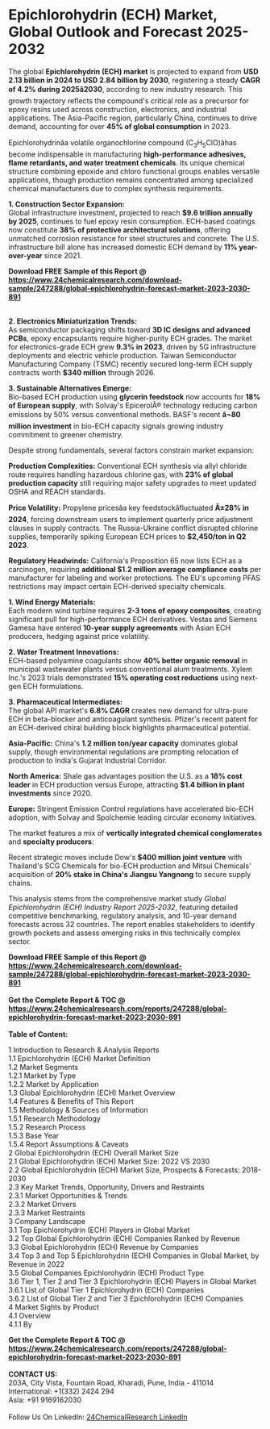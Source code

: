<h1>Epichlorohydrin (ECH) Market, Global Outlook and Forecast 2025-2032</h1><p>The global <strong>Epichlorohydrin (ECH) market</strong> is projected to expand from <strong>USD 2.13 billion in 2024 to USD 2.84 billion by 2030</strong>, registering a steady <strong>CAGR of 4.2% during 2025â2030</strong>, according to new industry research. This growth trajectory reflects the compound's critical role as a precursor for epoxy resins used across construction, electronics, and industrial applications. The Asia-Pacific region, particularly China, continues to drive demand, accounting for over <strong>45% of global consumption</strong> in 2023.</p><p>Epichlorohydrinâa volatile organochlorine compound (C<sub>3</sub>H<sub>5</sub>ClO)âhas become indispensable in manufacturing <strong>high-performance adhesives, flame retardants, and water treatment chemicals</strong>. Its unique chemical structure combining epoxide and chloro functional groups enables versatile applications, though production remains concentrated among specialized chemical manufacturers due to complex synthesis requirements.</p><p><strong>1. Construction Sector Expansion:</strong><br>
Global infrastructure investment, projected to reach <strong>$9.6 trillion annually by 2025</strong>, continues to fuel epoxy resin consumption. ECH-based coatings now constitute <strong>38% of protective architectural solutions</strong>, offering unmatched corrosion resistance for steel structures and concrete. The U.S. infrastructure bill alone has increased domestic ECH demand by <strong>11% year-over-year</strong> since 2021.</p><div><b>Download FREE Sample of this Report @ 
            <a href="https://www.24chemicalresearch.com/download-sample/247288/global-epichlorohydrin-forecast-market-2023-2030-891">
            https://www.24chemicalresearch.com/download-sample/247288/global-epichlorohydrin-forecast-market-2023-2030-891</a></b></div><br><p><strong>2. Electronics Miniaturization Trends:</strong><br>
As semiconductor packaging shifts toward <strong>3D IC designs and advanced PCBs</strong>, epoxy encapsulants require higher-purity ECH grades. The market for electronics-grade ECH grew <strong>9.3% in 2023</strong>, driven by 5G infrastructure deployments and electric vehicle production. Taiwan Semiconductor Manufacturing Company (TSMC) recently secured long-term ECH supply contracts worth <strong>$340 million</strong> through 2026.</p><p><strong>3. Sustainable Alternatives Emerge:</strong><br>
Bio-based ECH production using <strong>glycerin feedstock</strong> now accounts for <strong>18% of European supply</strong>, with Solvay's EpicerolÂ® technology reducing carbon emissions by 50% versus conventional methods. BASF's recent <strong>â¬80 million investment</strong> in bio-ECH capacity signals growing industry commitment to greener chemistry.</p><p>Despite strong fundamentals, several factors constrain market expansion:</p><p><strong>Production Complexities:</strong> Conventional ECH synthesis via allyl chloride route requires handling hazardous chlorine gas, with <strong>23% of global production capacity</strong> still requiring major safety upgrades to meet updated OSHA and REACH standards.</p><p><strong>Price Volatility:</strong> Propylene pricesâa key feedstockâfluctuated <strong>Â±28% in 2024</strong>, forcing downstream users to implement quarterly price adjustment clauses in supply contracts. The Russia-Ukraine conflict disrupted chlorine supplies, temporarily spiking European ECH prices to <strong>$2,450/ton in Q2 2023</strong>.</p><p><strong>Regulatory Headwinds:</strong> California's Proposition 65 now lists ECH as a carcinogen, requiring <strong>additional $1.2 million average compliance costs</strong> per manufacturer for labeling and worker protections. The EU's upcoming PFAS restrictions may impact certain ECH-derived specialty chemicals.</p><p><strong>1. Wind Energy Materials:</strong><br>
Each modern wind turbine requires <strong>2-3 tons of epoxy composites</strong>, creating significant pull for high-performance ECH derivatives. Vestas and Siemens Gamesa have entered <strong>10-year supply agreements</strong> with Asian ECH producers, hedging against price volatility.</p><p><strong>2. Water Treatment Innovations:</strong><br>
ECH-based polyamine coagulants show <strong>40% better organic removal</strong> in municipal wastewater plants versus conventional alum treatments. Xylem Inc.'s 2023 trials demonstrated <strong>15% operating cost reductions</strong> using next-gen ECH formulations.</p><p><strong>3. Pharmaceutical Intermediates:</strong><br>
The global API market's <strong>6.8% CAGR</strong> creates new demand for ultra-pure ECH in beta-blocker and anticoagulant synthesis. Pfizer's recent patent for an ECH-derived chiral building block highlights pharmaceutical potential.</p><p><strong>Asia-Pacific:</strong> China's <strong>1.2 million ton/year capacity</strong> dominates global supply, though environmental regulations are prompting relocation of production to India's Gujarat Industrial Corridor.</p><p><strong>North America:</strong> Shale gas advantages position the U.S. as a <strong>18% cost leader</strong> in ECH production versus Europe, attracting <strong>$1.4 billion in plant investments</strong> since 2020.</p><p><strong>Europe:</strong> Stringent Emission Control regulations have accelerated bio-ECH adoption, with Solvay and Spolchemie leading circular economy initiatives.</p><p>The market features a mix of <strong>vertically integrated chemical conglomerates</strong> and <strong>specialty producers</strong>:</p><p>Recent strategic moves include Dow's <strong>$400 million joint venture</strong> with Thailand's SCG Chemicals for bio-ECH production and Mitsui Chemicals' acquisition of <strong>20% stake in China's Jiangsu Yangnong</strong> to secure supply chains.</p><p>This analysis stems from the comprehensive market study <em>Global Epichlorohydrin (ECH) Industry Report 2025-2032</em>, featuring detailed competitive benchmarking, regulatory analysis, and 10-year demand forecasts across 32 countries. The report enables stakeholders to identify growth pockets and assess emerging risks in this technically complex sector.</p><div><b>Download FREE Sample of this Report @ 
            <a href="https://www.24chemicalresearch.com/download-sample/247288/global-epichlorohydrin-forecast-market-2023-2030-891">
            https://www.24chemicalresearch.com/download-sample/247288/global-epichlorohydrin-forecast-market-2023-2030-891</a></b></div><br><div><b>Get the Complete Report & TOC @ 
            <a href="https://www.24chemicalresearch.com/reports/247288/global-epichlorohydrin-forecast-market-2023-2030-891">
            https://www.24chemicalresearch.com/reports/247288/global-epichlorohydrin-forecast-market-2023-2030-891</a></b></div><br>
            <b>Table of Content:</b><p>1 Introduction to Research & Analysis Reports<br />
    1.1 Epichlorohydrin (ECH) Market Definition<br />
    1.2 Market Segments<br />
        1.2.1 Market by Type<br />
        1.2.2 Market by Application<br />
    1.3 Global Epichlorohydrin (ECH) Market Overview<br />
    1.4 Features & Benefits of This Report<br />
    1.5 Methodology & Sources of Information<br />
        1.5.1 Research Methodology<br />
        1.5.2 Research Process<br />
        1.5.3 Base Year<br />
        1.5.4 Report Assumptions & Caveats<br />
2 Global Epichlorohydrin (ECH) Overall Market Size<br />
    2.1 Global Epichlorohydrin (ECH) Market Size: 2022 VS 2030<br />
    2.2 Global Epichlorohydrin (ECH) Market Size, Prospects & Forecasts: 2018-2030<br />
    2.3 Key Market Trends, Opportunity, Drivers and Restraints<br />
        2.3.1 Market Opportunities & Trends<br />
        2.3.2 Market Drivers<br />
        2.3.3 Market Restraints<br />
3 Company Landscape<br />
    3.1 Top Epichlorohydrin (ECH) Players in Global Market<br />
    3.2 Top Global Epichlorohydrin (ECH) Companies Ranked by Revenue<br />
    3.3 Global Epichlorohydrin (ECH) Revenue by Companies<br />
    3.4 Top 3 and Top 5 Epichlorohydrin (ECH) Companies in Global Market, by Revenue in 2022<br />
    3.5 Global Companies Epichlorohydrin (ECH) Product Type<br />
    3.6 Tier 1, Tier 2 and Tier 3 Epichlorohydrin (ECH) Players in Global Market<br />
        3.6.1 List of Global Tier 1 Epichlorohydrin (ECH) Companies<br />
        3.6.2 List of Global Tier 2 and Tier 3 Epichlorohydrin (ECH) Companies<br />
4 Market Sights by Product<br />
    4.1 Overview<br />
        4.1.1 By </p><div><b>Get the Complete Report & TOC @ 
            <a href="https://www.24chemicalresearch.com/reports/247288/global-epichlorohydrin-forecast-market-2023-2030-891">
            https://www.24chemicalresearch.com/reports/247288/global-epichlorohydrin-forecast-market-2023-2030-891</a></b></div><br><b>CONTACT US:</b><br>
            203A, City Vista, Fountain Road, Kharadi, Pune, India - 411014<br>
            International: +1(332) 2424 294<br>
            Asia: +91 9169162030 <br><br>
            Follow Us On LinkedIn: <a href="https://www.linkedin.com/company/24chemicalresearch/">24ChemicalResearch LinkedIn</a>